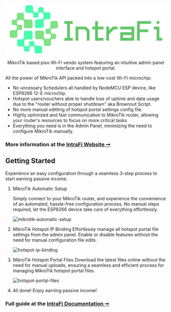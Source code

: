 ![intrafi-logo](https://github.com/IntraFi/PisoWiFiVendo/blob/main/docs/img/IntraFi-Logo.png?raw=true)

<p align="center">MikroTik based piso Wi-Fi vendo system featuring an intuitive admin panel interface and hotspot portal.</p>

All the power of MikroTik API packed into a low-cost Wi-Fi microchip:

- No uncessary Schedulers all handled by NodeMCU ESP device, like ESP8266 12-E microchip.
- Hotspot users/vouchers able to handle loss of uptime and data usage due to the "router without proper shutdown" aka Brownout Script.
- No more manual editting of hotspot portal settings config file.
- Highly optimized and fast communication to MikroTik router, allowing your router's resources to focus on more critical tasks
- Everything you need is in the Admin Panel, minimizing the need to configure MikroTik manually.

### More information at the [IntraFi Website ➞](https://intrafi.github.io/)

## Getting Started

Experience an easy configuration through a seamless 3-step process to start earning passive income.

1. MikroTik Automatic Setup

   Simply connect to your MikroTik router, and experience the convenience of an automated, hassle-free configuration process. No manual steps required, let the ESP8266 device take care of everything
   effortlessly.

   ![mikrotik-automatic-setup](https://intrafi.github.io/_astro/mikrotik-automatic-setup.1oibmAEI_1cWLGT.webp)

2. MikroTik Hotspot IP Binding
   Effortlessly manage all hotspot portal file settings from the admin panel. Enable or disable features without the need for manual configuration file edits.

   ![hotspot-ip-binding](https://intrafi.github.io/_astro/hotspot-ip-binding.tdHDBP-y_23VpiY.webp)

3. MikroTik Hotspot Portal Files
   Download the latest files online without the need for manual uploads, ensuring a seamless and efficient process for managing MikroTik hotspot portal files.

   ![hotspot-portal-files](https://intrafi.github.io/_astro/hotspot-portal-files.ZTEJA4tJ_1KpNoV.webp)

4. All done! Enjoy earning passive income!

### Full guide at the [IntraFi Documentation ➞](https://intrafi.github.io/docs/en/piso-wifi-vendo/installation/esp-device/)
